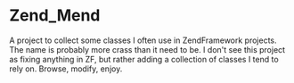 Zend_Mend
=========

A project to collect some classes I often use in ZendFramework projects. The
name is probably more crass than it need to be. I don't see this project as
fixing anything in ZF, but rather adding a collection of classes I tend to
rely on. Browse, modify, enjoy.
